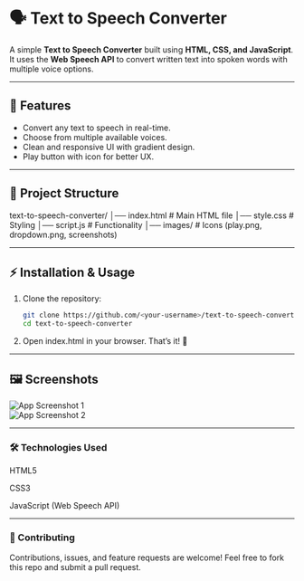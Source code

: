 # 🗣️ Text to Speech Converter

A simple **Text to Speech Converter** built using **HTML, CSS, and JavaScript**.  
It uses the **Web Speech API** to convert written text into spoken words with multiple voice options.

---

## 🚀 Features
- Convert any text to speech in real-time.
- Choose from multiple available voices.
- Clean and responsive UI with gradient design.
- Play button with icon for better UX.

---

## 📂 Project Structure
text-to-speech-converter/
│── index.html # Main HTML file
│── style.css # Styling
│── script.js # Functionality
│── images/ # Icons (play.png, dropdown.png, screenshots)


---

## ⚡ Installation & Usage
1. Clone the repository:
   ```bash
   git clone https://github.com/<your-username>/text-to-speech-converter.git
   cd text-to-speech-converter
2. Open index.html in your browser.
That’s it! 🎉
---

## 🖼️ Screenshots

![App Screenshot 1](images/s1.png)  
![App Screenshot 2](images/s2.png)


---

### 🛠️ Technologies Used

HTML5

CSS3

JavaScript (Web Speech API)

---

### 🤝 Contributing

Contributions, issues, and feature requests are welcome!
Feel free to fork this repo and submit a pull request.